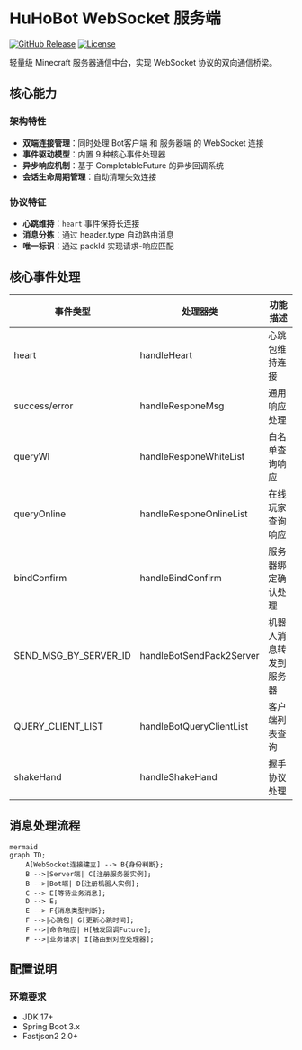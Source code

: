 # HuHoBot WebSocket 服务端

[![GitHub Release](https://img.shields.io/github/v/release/HuHoBot/WebSocketServer?style=flat-square)](https://github.com/HuHoBot/WebSocketServer/releases)
[![License](https://img.shields.io/github/license/HuHoBot/WebSocketServer?style=flat-square)](https://github.com/HuHoBot/WebSocketServer/blob/main/LICENSE)

轻量级 Minecraft 服务器通信中台，实现 WebSocket 协议的双向通信桥梁。

## 核心能力

### 架构特性

- **双端连接管理**：同时处理 Bot客户端 和 服务器端 的 WebSocket 连接
- **事件驱动模型**：内置 9 种核心事件处理器
- **异步响应机制**：基于 CompletableFuture 的异步回调系统
- **会话生命周期管理**：自动清理失效连接

### 协议特征

- **心跳维持**：`heart` 事件保持长连接
- **消息分拣**：通过 header.type 自动路由消息
- **唯一标识**：通过 packId 实现请求-响应匹配

## 核心事件处理

| 事件类型                  | 处理器类                     | 功能描述        |
|-----------------------|--------------------------|-------------|
| heart                 | handleHeart              | 心跳包维持连接     |
| success/error         | handleResponeMsg         | 通用响应处理      |
| queryWl               | handleResponeWhiteList   | 白名单查询响应     |
| queryOnline           | handleResponeOnlineList  | 在线玩家查询响应    |
| bindConfirm           | handleBindConfirm        | 服务器绑定确认处理   |
| SEND_MSG_BY_SERVER_ID | handleBotSendPack2Server | 机器人消息转发到服务器 |
| QUERY_CLIENT_LIST     | handleBotQueryClientList | 客户端列表查询     |
| shakeHand             | handleShakeHand          | 握手协议处理      |

## 消息处理流程

```
mermaid
graph TD;
    A[WebSocket连接建立] --> B{身份判断};
    B -->|Server端| C[注册服务器实例];
    B -->|Bot端| D[注册机器人实例]; 
    C --> E[等待业务消息]; 
    D --> E; 
    E --> F{消息类型判断}; 
    F -->|心跳包| G[更新心跳时间]; 
    F -->|命令响应| H[触发回调Future];
    F -->|业务请求| I[路由到对应处理器];
```

## 配置说明

### 环境要求

- JDK 17+
- Spring Boot 3.x
- Fastjson2 2.0+


